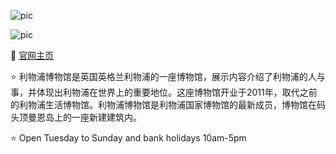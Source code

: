 ![pic](https://mus3ums.com/media/Museum/1838.jpg)

![pic](https://upload.wikimedia.org/wikipedia/commons/thumb/f/f7/Museum_of_Liverpool_spiral_staircase.jpg/295px-Museum_of_Liverpool_spiral_staircase.jpg)

🔗 [官网主页](https://www.liverpoolmuseums.org.uk/museum-of-liverpool)

⭐ 利物浦博物馆是英国英格兰利物浦的一座博物馆，展示内容介绍了利物浦的人与事，并体现出利物浦在世界上的重要地位。这座博物馆开业于2011年，取代之前的利物浦生活博物馆。利物浦博物馆是利物浦国家博物馆的最新成员，博物馆在码头顶曼恩岛上的一座新建建筑内。

⭐ Open Tuesday to Sunday and bank holidays 10am-5pm

